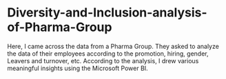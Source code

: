 # Diversity-and-Inclusion-analysis-of-Pharma-Group
Here, I came across the data from a Pharma Group. They asked to analyze the data of their employees according to the promotion, hiring, gender, Leavers and turnover, etc. According to the analysis, I drew various meaningful insights using the Microsoft Power BI.
